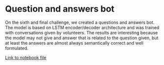 # Question and answers bot

On the sixth and final challenge, we created a questions and answers bot. The model is based on LSTM encoder/decoder architecture and was trained with conversations given by volunteers.  The results are interesting because the model may not give and answer that is related to the question given, but at least the answers are almost always semantically correct and well formulated.

[Link to notebook file](bot_qa.ipynb)
